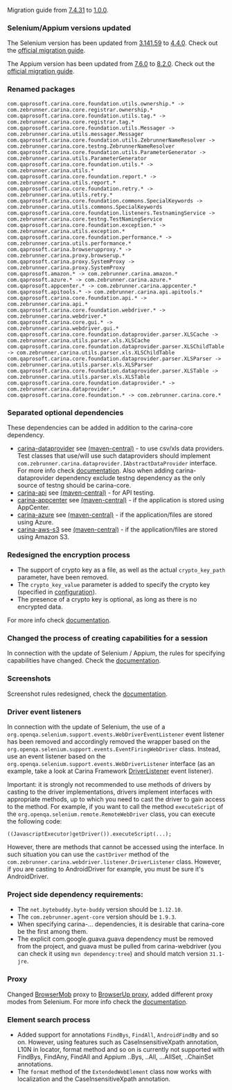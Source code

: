 Migration guide from [7.4.31](https://github.com/zebrunner/carina/releases/tag/7.4.31) to [1.0.0](https://github.com/zebrunner/carina/releases/tag/1.0.0).

### Selenium/Appium versions updated

The Selenium version has been updated from [3.141.59](https://github.com/SeleniumHQ/selenium/releases/tag/selenium-3.141.59) to [4.4.0](https://github.com/SeleniumHQ/selenium/releases/tag/selenium-4.4.0). 
Check out the [official migration guide](https://www.selenium.dev/documentation/webdriver/getting_started/upgrade_to_selenium_4/).

The Appium version has been updated from [7.6.0](https://github.com/appium/java-client/releases/tag/7.6.0) to [8.2.0](https://github.com/appium/java-client/releases/tag/v8.2.0). 
Check out the [official migration guide](https://github.com/appium/java-client/blob/master/docs/v7-to-v8-migration-guide.md).

### Renamed packages

```
com.qaprosoft.carina.core.foundation.utils.ownership.* -> com.zebrunner.carina.core.registrar.ownership.*
com.qaprosoft.carina.core.foundation.utils.tag.* -> com.zebrunner.carina.core.registrar.tag.*
com.qaprosoft.carina.core.foundation.utils.Messager -> com.zebrunner.carina.utils.messager.Messager
com.qaprosoft.carina.core.foundation.utils.ZebrunnerNameResolver -> com.zebrunner.carina.core.testng.ZebrunnerNameResolver
com.qaprosoft.carina.core.foundation.utils.ParameterGenerator -> com.zebrunner.carina.utils.ParameterGenerator
com.qaprosoft.carina.core.foundation.utils.* -> com.zebrunner.carina.utils.*
com.qaprosoft.carina.core.foundation.report.* -> com.zebrunner.carina.utils.report.*
com.qaprosoft.carina.core.foundation.retry.* -> com.zebrunner.carina.utils.retry.*
com.qaprosoft.carina.core.foundation.commons.SpecialKeywords -> com.zebrunner.carina.utils.commons.SpecialKeywords
com.qaprosoft.carina.core.foundation.listeners.TestnamingService -> com.zebrunner.carina.core.testng.TestNamingService
com.qaprosoft.carina.core.foundation.exception.* -> com.zebrunner.carina.utils.exception.*
com.qaprosoft.carina.core.foundation.performance.* -> com.zebrunner.carina.utils.performance.*
com.qaprosoft.carina.browserupproxy.* -> com.zebrunner.carina.proxy.browserup.*
com.qaprosoft.carina.proxy.SystemProxy -> com.zebrunner.carina.proxy.SystemProxy
com.qaprosoft.amazon.* -> com.zebrunner.carina.amazon.*
com.qaprosoft.azure.* -> com.zebrunner.carina.azure.*
com.qaprosoft.appcenter.* -> com.zebrunner.carina.appcenter.*
com.qaprosoft.apitools.* -> com.zebrunner.carina.api.apitools.*
com.qaprosoft.carina.core.foundation.api.* -> com.zebrunner.carina.api.*
com.qaprosoft.carina.core.foundation.webdriver.* -> com.zebrunner.carina.webdriver.*
com.qaprosoft.carina.core.gui.* -> com.zebrunner.carina.webdriver.gui.*
com.qaprosoft.carina.core.foundation.dataprovider.parser.XLSCache -> com.zebrunner.carina.utils.parser.xls.XLSCache
com.qaprosoft.carina.core.foundation.dataprovider.parser.XLSChildTable -> com.zebrunner.carina.utils.parser.xls.XLSChildTable
com.qaprosoft.carina.core.foundation.dataprovider.parser.XLSParser -> com.zebrunner.carina.utils.parser.xls.XLSParser
com.qaprosoft.carina.core.foundation.dataprovider.parser.XLSTable -> com.zebrunner.carina.utils.parser.xls.XLSTable
com.qaprosoft.carina.core.foundation.dataprovider.* -> com.zebrunner.carina.dataprovider.*
com.qaprosoft.carina.core.foundation.* -> com.zebrunner.carina.core.*
```

### Separated optional dependencies

These dependencies can be added in addition to the carina-core dependency.

* [carina-dataprovider](https://github.com/zebrunner/carina-dataprovider/releases) see [(maven-central)](https://mvnrepository.com/artifact/com.zebrunner/carina-dataprovider) - to use csv/xls data providers. 
Test classes that use/will use such dataproviders should implement `com.zebrunner.carina.dataprovider.IAbstractDataProvider` interface. 
For more info check [documentation](https://zebrunner.github.io/carina/advanced/dataprovider/). 
Also when adding carina-dataprovider dependency exclude testng dependency as the only source of testng should be carina-core.
* [carina-api](https://github.com/zebrunner/carina-api/releases) see [(maven-central)](https://mvnrepository.com/artifact/com.zebrunner/carina-api) - for API testing.
* [carina-appcenter](https://github.com/zebrunner/carina-appcenter/releases) see [(maven-central)](https://mvnrepository.com/artifact/com.zebrunner/carina-appcenter) - if the application is stored using AppCenter.
* [carina-azure](https://github.com/zebrunner/carina-azure/releases) see [(maven-central)](https://mvnrepository.com/artifact/com.zebrunner/carina-azure) - if the application/files are stored using Azure.
* [carina-aws-s3](https://github.com/zebrunner/carina-aws-s3/releases) see [(maven-central)](https://mvnrepository.com/artifact/com.zebrunner/carina-aws-s3) - if the application/files are stored using Amazon S3.

### Redesigned the encryption process

* The support of crypto key as a file, as well as the actual `crypto_key_path` parameter, have been removed.
* The `crypto_key_value` parameter is added to specify the crypto key (specified in [configuration](https://zebrunner.github.io/carina/configuration/)).
* The presence of a crypto key is optional, as long as there is no encrypted data.


For more info check [documentation](https://zebrunner.github.io/carina/advanced/security/).

### Changed the process of creating capabilities for a session

In connection with the update of Selenium / Appium, the rules for specifying capabilities have changed. 
Check the [documentation](https://zebrunner.github.io/carina/advanced/driver/#capabilities).

### Screenshots

Screenshot rules redesigned, check the [documentation](https://zebrunner.github.io/carina/advanced/screenshot/).

### Driver event listeners

In connection with the update of Selenium, the use of a `org.openqa.selenium.support.events.WebDriverEventListener` event listener has been removed 
and accordingly removed the wrapper based on the `org.openqa.selenium.support.events.EventFiringWebDriver` class.
Instead, use an event listener based on the `org.openqa.selenium.support.events.WebDriverListener` interface 
(as an example, take a look at Carina Framework [DriverListener](https://github.com/zebrunner/carina-webdriver/blob/master/src/main/java/com/zebrunner/carina/webdriver/listener/DriverListener.java) event listener).


Important: it is strongly not recommended to use methods of drivers by casting to the driver implementations, drivers implement interfaces with appropriate methods,
up to which you need to cast the driver to gain access to the method. For example, if you want to call the method
`executeScript` of the `org.openqa.selenium.remote.RemoteWebDriver` class, you can execute the following code:

```
((JavascriptExecutor)getDriver()).executeScript(...);
```

However, there are methods that cannot be accessed using the interface. In such situation you can use the `castDriver` method of the 
`com.zebrunner.carina.webdriver.listener.DriverListener` class. However, if you are casting to AndroidDriver for example, you must
be sure it's AndroidDriver.

### Project side dependency requirements:

* The `net.bytebuddy.byte-buddy` version should be `1.12.10`.
* The `com.zebrunner.agent-core` version should be `1.9.3`.
* When specifying carina-... dependencies, it is desirable that carina-core be the first among them.
* The explicit com.google.guava.guava dependency must be removed from the project, and guava must be pulled from 
carina-webdriver (you can check it using `mvn dependency:tree`) and should match version `31.1-jre`.

### Proxy

Changed [BrowserMob](https://github.com/lightbody/browsermob-proxy) proxy to [BrowserUp proxy](https://github.com/browserup/browserup-proxy), added different proxy modes from Selenium. 
For more info check the [documentation](https://zebrunner.github.io/carina/advanced/proxy/).

### Element search process

* Added support for annotations `FindBys`, `FindAll`, `AndroidFindBy` and so on. However, using features such as CaseInsensitiveXpath annotation, 
L10N in locator, format method and so on is currently not supported with FindBys, FindAny, FindAll and Appium ..Bys, 
..All, ...AllSet, ..ChainSet annotations.
* The `format` method of the `ExtendedWebElement` class now works with localization and the CaseInsensitiveXpath annotation.
